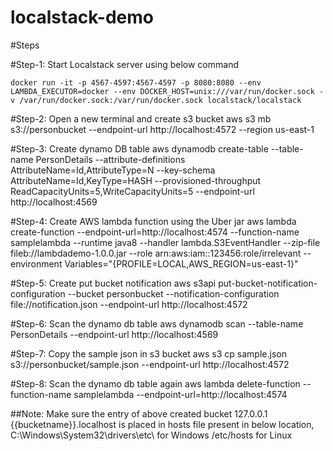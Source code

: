 # localstack-demo

#Steps

#Step-1: Start Localstack server using below command

`docker run -it -p 4567-4597:4567-4597 -p 8080:8080 --env LAMBDA_EXECUTOR=docker --env DOCKER_HOST=unix:///var/run/docker.sock -v /var/run/docker.sock:/var/run/docker.sock localstack/localstack`

#Step-2: Open a new terminal and create s3 bucket
aws s3 mb s3://personbucket --endpoint-url http://localhost:4572 --region us-east-1

#Step-3: Create dynamo DB table
aws dynamodb create-table --table-name PersonDetails --attribute-definitions AttributeName=Id,AttributeType=N --key-schema AttributeName=Id,KeyType=HASH --provisioned-throughput ReadCapacityUnits=5,WriteCapacityUnits=5 --endpoint-url http://localhost:4569

#Step-4: Create AWS lambda function using the Uber jar
aws lambda create-function --endpoint-url=http://localhost:4574 --function-name samplelambda --runtime java8 --handler lambda.S3EventHandler --zip-file fileb://lambdademo-1.0.0.jar --role arn:aws:iam::123456:role/irrelevant --environment Variables="{PROFILE=LOCAL,AWS_REGION=us-east-1}"

#Step-5: Create put bucket notification
aws s3api put-bucket-notification-configuration --bucket personbucket --notification-configuration file://notification.json --endpoint-url http://localhost:4572

#Step-6: Scan the dynamo db table
aws dynamodb scan --table-name PersonDetails --endpoint-url http://localhost:4569

#Step-7: Copy the sample json in s3 bucket
aws s3 cp sample.json s3://personbucket/sample.json --endpoint-url http://localhost:4572

#Step-8: Scan the dynamo db table again
aws lambda delete-function --function-name samplelambda --endpoint-url=http://localhost:4574

##Note: Make sure the entry of above created bucket
127.0.0.1 {{bucketname}}.localhost
is placed in hosts file present in below location,
C:\Windows\System32\drivers\etc\ for Windows
/etc/hosts for Linux
